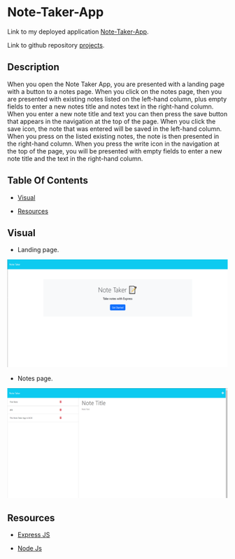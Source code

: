 # Note-Taker-App

Link to my deployed application [Note-Taker-App](https://aqueous-beyond-56160.herokuapp.com/).

Link to github repository [projects](https://github.com/SamsonKnightz).
## Description
When you open the Note Taker App, you are presented with a landing page with a button to a notes page. When you click on the notes page, then you are presented with existing notes listed on the left-hand column, plus empty fields to enter a new notes title and notes text in the right-hand column. When you enter a new note title and text you can then press the save button that appears in the navigation at the top of the page. When you click the save icon, the note that was entered will be saved in the left-hand column. When you press on the listed existing notes, the note is then presented in the right-hand column. When you press the write icon in the navigation at the top of the page, you will be presented with empty fields to enter a new note title and the text in the right-hand column.

## Table Of Contents

+ [Visual](#Visual)

+ [Resources](#Resources)

## Visual

+ Landing page.

![Landing Page](./public/assets/landing%20page.png)

+ Notes page.

![Notes Page](./public/assets/Notes%20Page.png)

## Resources

+ [Express JS](https://expressjs.com/en/guide/routing.html)

+ [Node Js](https://www.geeksforgeeks.org/node-js-fs-writefilesync-method/)

